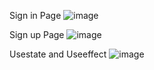 Sign in Page
![image](https://user-images.githubusercontent.com/100117550/226976426-df23ba5e-0c7e-4119-893b-e41c4c25aa93.png)

Sign up Page
![image](https://user-images.githubusercontent.com/100117550/226976734-ed158cb8-db55-4db1-b2f2-6cbd3d46a85b.png)

Usestate and Useeffect
![image](https://user-images.githubusercontent.com/100117550/226982989-0f9b802b-37a3-451c-b4db-3c38e4394978.png)
